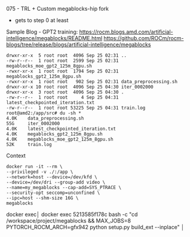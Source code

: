 075 - TRL + Custom megablocks-hip fork
- gets to step 0 at least


Sample Blog - GPT2 training:
https://rocm.blogs.amd.com/artificial-intelligence/megablocks/README.html
https://github.com/ROCm/rocm-blogs/tree/release/blogs/artificial-intelligence/megablocks


```
drwxr-xr-x  5 root root  4096 Sep 25 02:31 ..
-rw-r--r--  1 root root  2599 Sep 25 02:31 megablocks_moe_gpt2_125m_8gpu.sh
-rwxr-xr-x  1 root root  1794 Sep 25 02:31 megablocks_gpt2_125m_8gpu.sh
-rwxr-xr-x  1 root root   902 Sep 25 02:31 data_preprocessing.sh
drwxr-xr-x 10 root root  4096 Sep 25 04:30 iter_0002000
drwxr-xr-x  3 root root  4096 Sep 25 04:30 .
-rw-r--r--  1 root root     4 Sep 25 04:31 latest_checkpointed_iteration.txt
-rw-r--r--  1 root root 53225 Sep 25 04:31 train.log
root@amd2:/app/src# du -sh *
4.0K    data_preprocessing.sh
55G     iter_0002000
4.0K    latest_checkpointed_iteration.txt
4.0K    megablocks_gpt2_125m_8gpu.sh
4.0K    megablocks_moe_gpt2_125m_8gpu.sh
52K     train.log

```

Context
```
docker run -it --rm \
--privileged -v ./:/app \
--network=host --device=/dev/kfd \
--device=/dev/dri --group-add video \
--name=my_megablocks --cap-add=SYS_PTRACE \
--security-opt seccomp=unconfined \
--ipc=host --shm-size 16G \
megablocks
```


docker exec│   docker exec 5213585f178c bash -c "cd /workspace/project/megablocks && MAX_JOBS=8 PYTORCH_ROCM_ARCH=gfx942 python setup.py build_ext --inplace"                         │
